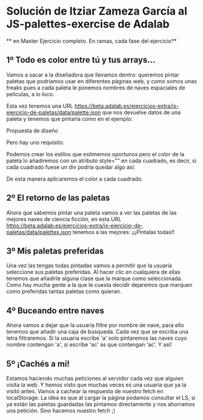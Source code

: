 # Solución de Itziar Zameza García al JS-palettes-exercise de Adalab

** en Master Ejercicio completo. En ramas, cada fase del ejercicio**

## 1º Todo es color entre tú y tus arrays...

Vamos a sacar a la diseñadora que llevamos dentro: queremos pintar paletas que podríamos usar en diferentes páginas web, y como somos unas freaks pues a cada paleta le ponemos nombres de naves espaciales de películas, a lo loco.

Esta vez tenemos una URL https://beta.adalab.es/ejercicios-extra/js-ejercicio-de-paletas/data/palette.json que nos devuelve datos de una paleta y tenemos que pintarla como en el ejemplo:

Propuesta de diseño

Pero hay uno requisito:

Podemos crear los estilos que estimemos oportunos pero el color de la paleta lo añadiremos con un atributo style="" en cada cuadrado, es decir, si cada cuadrado fuese un div podría quedar algo así:

<div class="color__item" style="background-color:#ffcc00"></div>
De esta manera aplicaremos el color a cada cuadrado.

## 2º El retorno de las paletas

Ahora que sabemos pintar una paleta vamos a ver las paletas de las mejores naves de ciencia ficción, en esta URL https://beta.adalab.es/ejercicios-extra/js-ejercicio-de-paletas/data/palettes.json tenemos a las mejores: ¡¡¡Píntalas todas!!

## 3º Mis paletas preferidas

Una vez las tengas todas pintadas vamos a permitir que la usuaria seleccione sus paletas preferidas. Al hacer clic en cualquiera de ellas tenemos que añadirle alguna clase que la marque como seleccionada. Como hay mucha gente a la que le cuesta decidir dejaremos que marquen como preferidas tantas paletas como quieran.

## 4º Buceando entre naves

Ahora vamos a dejar que la usuaria filtre por nombre de nave, para ello tenemos que añadir una caja de búsqueda. Cada vez que se escriba una letra filtraremos. Si la usuaria escribe 'a' solo pintaremos las naves cuyo nombre contengan 'a', si escribe 'ac' as que contengan 'ac'. Y así!

## 5º ¡Cachés a mi!

Estamos haciendo muchas peticiones al servidor cada vez que alguien visita la web. Y hemos visto que muchas veces es una usuaria que ya la visitó antes. Vamos a cachear la respuesta de nuestro fetch en localStorage. La idea es que al cargar la página podamos consultar el LS, si ya están las paletas guardadas las pintamos directamente y nos ahorramos una petición. Sino hacemos nuestro fetch ;)
